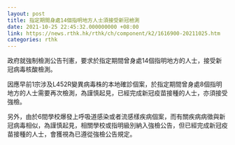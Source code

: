 ```yaml
---
layout: post
title: 指定期間身處14個指明地方人士須接受新冠檢測
date: 2021-10-25 22:45:32.000000000 +08:00
link: https://news.rthk.hk/rthk/ch/component/k2/1616900-20211025.htm
categories: rthk
---
```


政府就強制檢測公告刊憲，要求於指定期間曾身處14個指明地方的人士，接受新冠病毒核酸檢測。

因應早前1宗涉及L452R變異病毒株的本地確診個案，於指定期間曾身處8個指明地方的人士需要再次檢測，為謹慎起見，已經完成新冠疫苗接種的人士，亦須接受強檢。 

另外，由於6間學校爆發上呼吸道感染或者流感樣疾病個案，而有關疾病病徵與新冠病毒相似，為謹慎起見，相關學校或指明級別納入強檢公告，但已經完成新冠疫苗接種的人士，會獲視為已遵從強檢公告規定。
